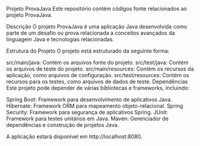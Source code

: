 Projeto ProvaJava
Este repositório contém códigos fonte relacionados ao projeto ProvaJava.

Descrição
O projeto ProvaJava é uma aplicação Java desenvolvida como parte de um desafio ou prova relacionada a conceitos avançados da linguagem Java e tecnologias relacionadas.

Estrutura do Projeto
O projeto está estruturado da seguinte forma:

src/main/java: Contém os arquivos fonte do projeto.
src/test/java: Contém os arquivos de teste do projeto.
src/main/resources: Contém os recursos da aplicação, como arquivos de configuração.
src/test/resources: Contém os recursos para os testes, como arquivos de dados de teste.
Dependências
Este projeto pode depender de várias bibliotecas e frameworks, incluindo:

Spring Boot: Framework para desenvolvimento de aplicativos Java.
Hibernate: Framework ORM para mapeamento objeto-relacional.
Spring Security: Framework para segurança de aplicativos Spring.
JUnit: Framework para testes unitários em Java.
Maven: Gerenciador de dependências e construção de projetos Java.

A aplicação estará disponível em http://localhost:8080.